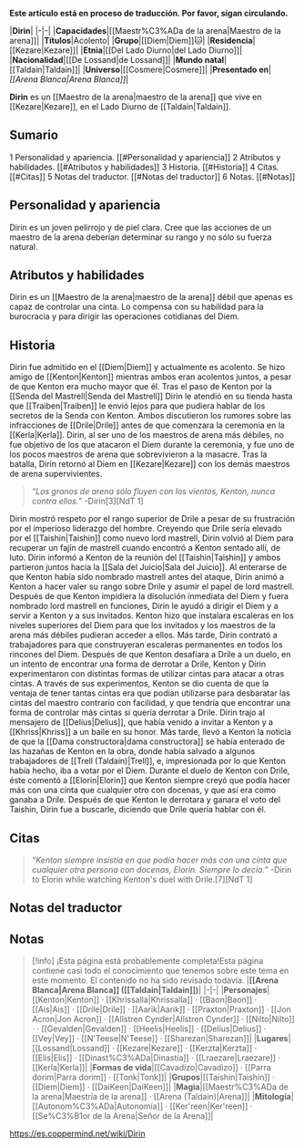 **Este artículo está en proceso de traducción. Por favor, sigan circulando.**


|**Dirin**|
|-|-|
|**Capacidades**|[[Maestr%C3%ADa de la arena\|Maestro de la arena]]|
|**Títulos**|Acolento|
|**Grupo**|[[Diem\|Diem]]🐱︎|
|**Residencia**|[[Kezare\|Kezare]]|
|**Etnia**|[[Del Lado Diurno\|del Lado Diurno]]|
|**Nacionalidad**|[[De Lossand\|de Lossand]]|
|**Mundo natal**|[[Taldain\|Taldain]]|
|**Universo**|[[Cosmere\|Cosmere]]|
|**Presentado en**|*[[Arena Blanca\|Arena Blanca]]*|

**Dirin** es un [[Maestro de la arena\|maestro de la arena]] que vive en [[Kezare\|Kezare]], en el Lado Diurno de [[Taldain\|Taldain]].

## Sumario

1 Personalidad y apariencia. [[#Personalidad y apariencia]] 
2 Atributos y habilidades. [[#Atributos y habilidades]] 
3 Historia. [[#Historia]] 
4 Citas. [[#Citas]] 
5 Notas del traductor. [[#Notas del traductor]] 
6 Notas. [[#Notas]] 


## Personalidad y apariencia
Dirin es un joven pelirrojo y de piel clara. Cree que las acciones de un maestro de la arena deberían determinar su rango y no sólo su fuerza natural.

## Atributos y habilidades
Dirin es un [[Maestro de la arena\|maestro de la arena]] débil que apenas es capaz de controlar una cinta. Lo compensa con su habilidad para la burocracia y para dirigir las operaciones cotidianas del Diem.

## Historia
Dirin fue admitido en el [[Diem\|Diem]] y actualmente es acolento. Se hizo amigo de [[Kenton\|Kenton]] mientras ambos eran acolentos juntos, a pesar de que Kenton era mucho mayor que él. Tras el paso de Kenton por la [[Senda del Mastrell\|Senda del Mastrell]] Dirin le atendió en su tienda hasta que [[Traiben\|Traiben]] le envió lejos para que pudiera hablar de los secretos de la Senda con Kenton. Ambos discutieron los rumores sobre las infracciones de [[Drile\|Drile]] antes de que comenzara la ceremonia en la [[Kerla\|Kerla]]. Dirin, al ser uno de los maestros de arena más débiles, no fue objetivo de los  que atacaron el Diem durante la ceremonia, y fue uno de los pocos maestros de arena que sobrevivieron a la masacre. Tras la batalla, Dirin retornó al Diem en [[Kezare\|Kezare]] con los demás maestros de arena supervivientes.

>“*Los granos de arena sólo fluyen con los vientos, Kenton, nunca contra ellos.*”
\-Dirin[3][NdT 1]

Dirin mostró respeto por el rango superior de Drile a pesar de su frustración por el imperioso liderazgo del hombre. Creyendo que Drile sería elevado por el [[Taishin\|Taishin]] como nuevo lord mastrell, Dirin volvió al Diem para recuperar un fajín de mastrell cuando encontró a Kenton sentado allí, de luto. Dirin informó a Kenton de la reunión del [[Taishin\|Taishin]] y ambos partieron juntos hacia la [[Sala del Juicio\|Sala del Juicio]]. Al enterarse de que Kenton había sido nombrado mastrell antes del ataque, Dirin animó a Kenton a hacer valer su rango sobre Drile y asumir el papel de lord mastrell.
Después de que Kenton impidiera la disolución inmediata del Diem y fuera nombrado lord mastrell en funciones, Dirin le ayudó a dirigir el Diem y a servir a Kenton y a sus invitados. Kenton hizo que instalara escaleras en los niveles superiores del Diem para que los invitados y los maestros de la arena más débiles pudieran acceder a ellos. Más tarde, Dirin contrató a trabajadores para que construyeran escaleras permanentes en todos los rincones del Diem.
Después de que Kenton desafiara a Drile a un duelo, en un intento de encontrar una forma de derrotar a Drile, Kenton y Dirin experimentaron con distintas formas de utilizar cintas para atacar a otras cintas. A través de sus experimentos, Kenton se dio cuenta de que la ventaja de tener tantas cintas era que podían utilizarse para desbaratar las cintas del maestro contrario con facilidad, y que tendría que encontrar una forma de controlar más cintas si quería derrotar a Drile.
Dirin trajo al mensajero de [[Delius\|Delius]], que había venido a invitar a Kenton y a [[Khriss\|Khriss]] a un baile en su honor. Más tarde, llevó a Kenton la noticia de que la [[Dama constructora\|dama constructora]] se había enterado de las hazañas de Kenton en la obra, donde había salvado a algunos trabajadores de [[Trell (Taldain)\|Trell]], e, impresionada por lo que Kenton había hecho, iba a votar por el Diem.
Durante el duelo de Kenton con Drile, éste comentó a [[Elorin\|Elorin]] que Kenton siempre creyó que podía hacer más con una cinta que cualquier otro con docenas, y que así era como ganaba a Drile. Después de que Kenton le derrotara y ganara el voto del Taishin, Dirin fue a buscarle, diciendo que Drile quería hablar con él.

## Citas
>“*Kenton siempre insistía en que podía hacer más con una cinta que cualquier otra persona con docenas, Elorin. Siempre lo decía.*”
\-Dirin to Elorin while watching Kenton's duel with Drile.[7][NdT 1]


## Notas del traductor

## Notas

> [!info] ¡Esta página está probablemente completa!Esta página contiene casi todo el conocimiento que tenemos sobre este tema en este momento.
El contenido no ha sido revisado todavía.
|**[[Arena Blanca\|Arena Blanca]] ([[Taldain\|Taldain]])**|
|-|-|
|**Personajes**|[[Kenton\|Kenton]] · [[Khrissalla\|Khrissalla]] · [[Baon\|Baon]] · [[Ais\|Ais]] · [[Drile\|Drile]] · [[Aarik\|Aarik]] · [[Praxton\|Praxton]] · [[Jon Acron\|Jon Acron]] · [[Allstren Cynder\|Allstren Cynder]] · [[Nilto\|Nilto]] ·  · [[Gevalden\|Gevalden]] · [[Heelis\|Heelis]] · [[Delius\|Delius]] · [[Vey\|Vey]] · [[N'Teese\|N'Teese]] · [[Sharezan\|Sharezan]]|
|**Lugares**|[[Lossand\|Lossand]] · [[Kezare\|Kezare]] · [[Kerzta\|Kerzta]] · [[Elis\|Elis]] · [[Dinast%C3%ADa\|Dinastía]] · [[Lraezare\|Lraezare]] · [[Kerla\|Kerla]]|
|**Formas de vida**|[[Cavadizo\|Cavadizo]] · [[Parra dorim\|Parra dorim]] · [[Tonk\|Tonk]]|
|**Grupos**|[[Taishin\|Taishin]] · [[Diem\|Diem]] · [[DaiKeen\|DaiKeen]]|
|**Magia**|[[Maestr%C3%ADa de la arena\|Maestría de la arena]] · [[Arena (Taldain)\|Arena]]|
|**Mitología**|[[Autonom%C3%ADa\|Autonomía]] · [[Ker'reen\|Ker'reen]] · [[Se%C3%B1or de la Arena\|Señor de la Arena]]|



https://es.coppermind.net/wiki/Dirin